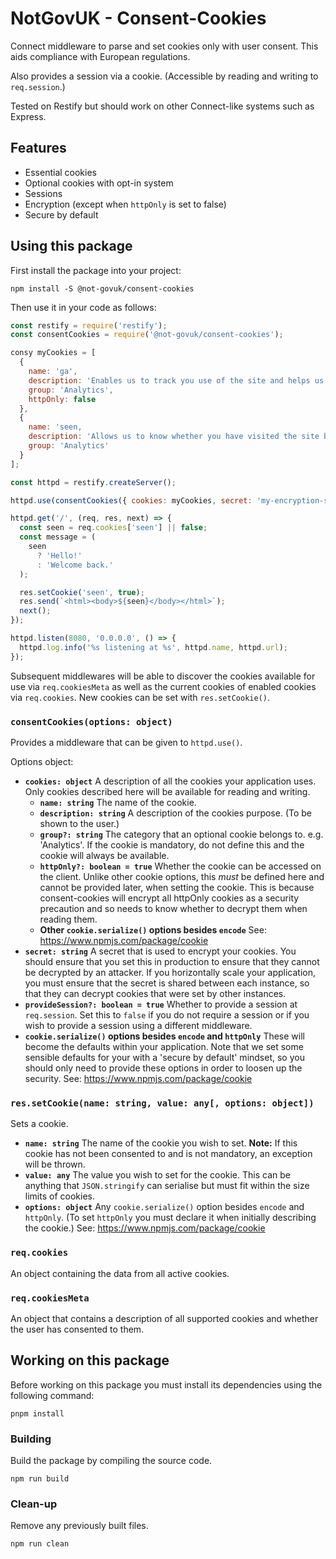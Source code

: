 NotGovUK - Consent-Cookies
==========================

Connect middleware to parse and set cookies only with user consent. This
aids compliance with European regulations.

Also provides a session via a cookie. (Accessible by reading and writing
to `req.session`.)

Tested on Restify but should work on other Connect-like systems such as
Express.

Features
--------

- Essential cookies
- Optional cookies with opt-in system
- Sessions
- Encryption (except when `httpOnly` is set to false)
- Secure by default


Using this package
------------------

First install the package into your project:

```shell
npm install -S @not-govuk/consent-cookies
```

Then use it in your code as follows:

```js
const restify = require('restify');
const consentCookies = require('@not-govuk/consent-cookies');

consy myCookies = [
  {
    name: 'ga',
    description: 'Enables us to track you use of the site and helps us to optimise your experience.',
    group: 'Analytics',
    httpOnly: false
  },
  {
    name: 'seen,
    description: 'Allows us to know whether you have visited the site before.',
    group: 'Analytics'
  }
];

const httpd = restify.createServer();

httpd.use(consentCookies({ cookies: myCookies, secret: 'my-encryption-secret' }));

httpd.get('/', (req, res, next) => {
  const seen = req.cookies['seen'] || false;
  const message = (
    seen
      ? 'Hello!'
      : 'Welcome back.'
  );

  res.setCookie('seen', true);
  res.send(`<html><body>${seen}</body></html>`);
  next();
});

httpd.listen(8080, '0.0.0.0', () => {
  httpd.log.info('%s listening at %s', httpd.name, httpd.url);
});
```

Subsequent middlewares will be able to discover the cookies available for
use via `req.cookiesMeta` as well as the current cookies of enabled
cookies via `req.cookies`. New cookies can be set with `res.setCookie()`.


### `consentCookies(options: object)`

Provides a middleware that can be given to `httpd.use()`.

Options object:

- **`cookies: object`**
  A description of all the cookies your application uses. Only cookies
  described here will be available for reading and writing.
  - **`name: string`**
    The name of the cookie.
  - **`description: string`**
    A description of the cookies purpose. (To be shown to the user.)
  - **`group?: string`**
    The category that an optional cookie belongs to. e.g. 'Analytics'. If
    the cookie is mandatory, do not define this and the cookie will
    always be available.
  - **`httpOnly?: boolean = true`**
    Whether the cookie can be accessed on the client. Unlike other cookie
    options, this _must_ be defined here and cannot be provided later,
    when setting the cookie. This is because consent-cookies will encrypt
    all httpOnly cookies as a security precaution and so needs to know
    whether to decrypt them when reading them.
  - **Other `cookie.serialize()` options besides `encode`**
    See: https://www.npmjs.com/package/cookie
- **`secret: string`**
  A secret that is used to encrypt your cookies. You should ensure that
  you set this in production to ensure that they cannot be decrypted by
  an attacker. If you horizontally scale your application, you must
  ensure that the secret is shared between each instance, so that they
  can decrypt cookies that were set by other instances.
- **`provideSession?: boolean = true`**
  Whether to provide a session at `req.session`. Set this to `false` if
  you do not require a session or if you wish to provide a session using
  a different middleware.
- **`cookie.serialize()` options besides `encode` and `httpOnly`**
  These will become the defaults within your application. Note that we
  set some sensible defaults for your with a 'secure by default' mindset,
  so you should only need to provide these options in order to loosen up
  the security.
  See: https://www.npmjs.com/package/cookie


### `res.setCookie(name: string, value: any[, options: object])`

Sets a cookie.

- **`name: string`**
  The name of the cookie you wish to set.
  **Note:** If this cookie has not been consented to and is not
  mandatory, an exception will be thrown.
- **`value: any`**
  The value you wish to set for the cookie. This can be anything that
  `JSON.stringify` can serialise but must fit within the size limits of
  cookies.
- **`options: object`**
  Any `cookie.serialize()` option besides `encode` and `httpOnly`.
  (To set `httpOnly` you must declare it when initially describing the
  cookie.)
  See: https://www.npmjs.com/package/cookie


### `req.cookies`

An object containing the data from all active cookies.


### `req.cookiesMeta`

An object that contains a description of all supported cookies and
whether the user has consented to them.


Working on this package
-----------------------

Before working on this package you must install its dependencies using
the following command:

```shell
pnpm install
```


### Building

Build the package by compiling the source code.

```shell
npm run build
```


### Clean-up

Remove any previously built files.

```shell
npm run clean
```
